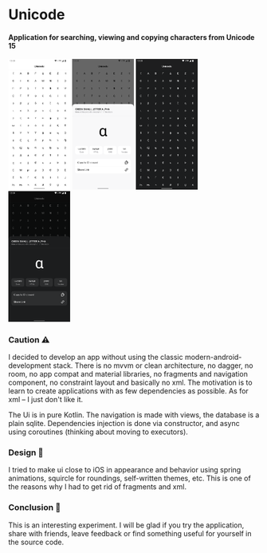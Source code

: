 <h1 align="start">Unicode</h1>
<h4 align="start">Application for searching, viewing and copying characters from Unicode 15</h4>

<img src="https://raw.githubusercontent.com/vadiole/Unicode/master/assets/Screenshot-1.png" alt="screenshot 1" width="24.6%" height="24%"> <img src="https://raw.githubusercontent.com/vadiole/Unicode/master/assets/Screenshot-2.png" alt="screenshot 2" width="24.6%" height="23%"> <img src="https://raw.githubusercontent.com/vadiole/Unicode/master/assets/Screenshot-3.png" alt="screenshot 2" width="24.6%" height="24%"> <img src="https://raw.githubusercontent.com/vadiole/Unicode/master/assets/Screenshot-4.png" alt="screenshot 4" width="24.6%" height="24%">


### Caution ⚠️
I decided to develop an app without using the classic modern-android-development stack.
There is no mvvm or clean architecture, no dagger, no room, no app compat and material libraries, no fragments and navigation component, no constraint layout and basically no xml. The motivation is to learn to create applications with as few dependencies as possible. As for xml – I just don't like it. 

The Ui is in pure Kotlin. The navigation is made with views, the database is a plain sqlite. Dependencies injection is done via constructor, and async using coroutines (thinking about moving to executors).

### Design 📱
I tried to make ui close to iOS in appearance and behavior using spring animations, squircle for roundings, self-written themes, etc. This is one of the reasons why I had to get rid of fragments and xml.

### Conclusion 📍
This is an interesting experiment. I will be glad if you try the application, share with friends, leave feedback or find something useful for yourself in the source code.
